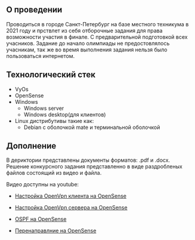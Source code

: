 ## О проведении

Проводиться в городе Санкт-Петербург на базе местного техникума в 2021 году и прствлет из себя отборочные задания для права возможности участия в финале. С предварительной подготовкой всех учасников. Задание до начало олимпиады не предостовлялось учасникам, так же во время выполнения задания нельзя было пользоваться интернетом.

## Технологический стек

- VyOs
- OpenSense
- Windows
  - Windows server
  - Windows desktop(для клиентов)
- Linux дистрибутивы такие как:
  - Debian c оболочкой mate и терминальной оболочкой

## Дополнение

В дериктории представлены документы форматов: .pdf и .docx. Решение конкурсного задания представленно в виде раздробленых файлов состоящий из видео и файла.

Видео доступны на youtube:

- [Настройка OpenVpn клиента на OpenSense](https://youtu.be/XsUUeVixvBE)

- [Настройка OpenVpn сервера на OpenSense](https://youtu.be/pleenQEBBH0)

- [OSPF на OpenSense](https://youtu.be/f-Ul17aFR2A)

- [Перенаправлние на OpenSense](https://youtu.be/_w8hFrkw_J4)


